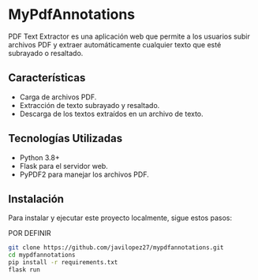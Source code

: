 # MyPdfAnnotations

PDF Text Extractor es una aplicación web que permite a los usuarios subir archivos PDF y extraer automáticamente cualquier texto que esté subrayado o resaltado.

## Características

- Carga de archivos PDF.
- Extracción de texto subrayado y resaltado.
- Descarga de los textos extraídos en un archivo de texto.

## Tecnologías Utilizadas

- Python 3.8+
- Flask para el servidor web.
- PyPDF2 para manejar los archivos PDF.

## Instalación

Para instalar y ejecutar este proyecto localmente, sigue estos pasos:

POR DEFINIR
```bash
git clone https://github.com/javilopez27/mypdfannotations.git
cd mypdfannotations
pip install -r requirements.txt
flask run
